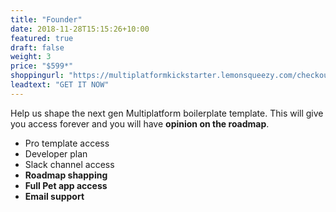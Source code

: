 ```yaml
---
title: "Founder"
date: 2018-11-28T15:15:26+10:00
featured: true
draft: false
weight: 3
price: "$599*"
shoppingurl: "https://multiplatformkickstarter.lemonsqueezy.com/checkout/buy/e079be3b-613d-4f2a-a117-197f12c98586"
leadtext: "GET IT NOW"
---
```


Help us shape the next gen Multiplatform boilerplate template. This will give you access forever and you will have **opinion on the roadmap**.

* Pro template access
* Developer plan
* Slack channel access
* **Roadmap shapping**
* **Full Pet app access**
* **Email support**
